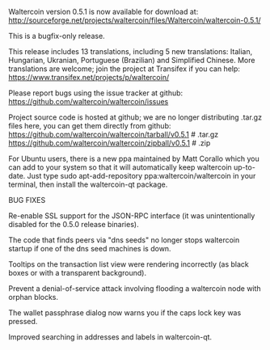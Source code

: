 Waltercoin version 0.5.1 is now available for download at:
http://sourceforge.net/projects/waltercoin/files/Waltercoin/waltercoin-0.5.1/

This is a bugfix-only release.

This release includes 13 translations, including 5 new translations:
Italian, Hungarian, Ukranian, Portuguese (Brazilian) and Simplified Chinese.
More translations are welcome; join the project at Transifex if you can help:
https://www.transifex.net/projects/p/waltercoin/

Please report bugs using the issue tracker at github:
https://github.com/waltercoin/waltercoin/issues

Project source code is hosted at github; we are no longer
distributing .tar.gz files here, you can get them
directly from github:
https://github.com/waltercoin/waltercoin/tarball/v0.5.1  # .tar.gz
https://github.com/waltercoin/waltercoin/zipball/v0.5.1  # .zip

For Ubuntu users, there is a new ppa maintained by Matt Corallo which
you can add to your system so that it will automatically keep
waltercoin up-to-date.  Just type
sudo apt-add-repository ppa:waltercoin/waltercoin
in your terminal, then install the waltercoin-qt package.


BUG FIXES

Re-enable SSL support for the JSON-RPC interface (it was unintentionally
disabled for the 0.5.0 release binaries).

The code that finds peers via "dns seeds" no longer stops waltercoin startup
if one of the dns seed machines is down.

Tooltips on the transaction list view were rendering incorrectly (as black boxes
or with a transparent background).

Prevent a denial-of-service attack involving flooding a waltercoin node with
orphan blocks.

The wallet passphrase dialog now warns you if the caps lock key was pressed.

Improved searching in addresses and labels in waltercoin-qt.
